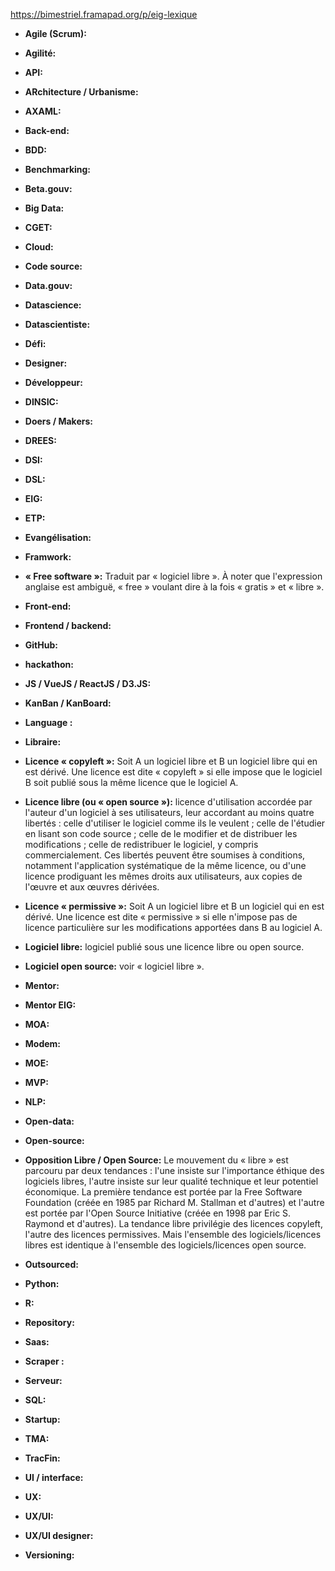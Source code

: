 <https://bimestriel.framapad.org/p/eig-lexique>

-   **Agile (Scrum):** 


-   **Agilité:** 


-   **API:** 


-   **ARchitecture / Urbanisme:** 


-   **AXAML:** 


-   **Back-end:** 


-   **BDD:** 


-   **Benchmarking:** 


-   **Beta.gouv:** 


-   **Big Data:** 


-   **CGET:** 


-   **Cloud:** 


-   **Code source:** 


-   **Data.gouv:** 


-   **Datascience:** 


-   **Datascientiste:** 


-   **Défi:** 


-   **Designer:** 


-   **Développeur:** 


-   **DINSIC:** 


-   **Doers / Makers:** 


-   **DREES:** 


-   **DSI:** 


-   **DSL:** 


-   **EIG:** 


-   **ETP:** 


-   **Evangélisation:** 


-   **Framwork:** 


-   **« Free software »:** Traduit par « logiciel libre ».  À noter que
    l'expression anglaise est ambiguë, « free » voulant dire à la
    fois « gratis » et « libre ».

-   **Front-end:** 


-   **Frontend / backend:** 


-   **GitHub:** 


-   **hackathon:** 


-   **JS / VueJS / ReactJS / D3.JS:** 


-   **KanBan / KanBoard:** 


-   **Language :** 


-   **Libraire:** 


-   **Licence « copyleft »:** Soit A un logiciel libre et B un logiciel
    libre qui en est dérivé.  Une licence est dite « copyleft » si
    elle impose que le logiciel B soit publié sous la même licence
    que le logiciel A.

-   **Licence libre (ou « open source »):** licence d'utilisation accordée
    par l'auteur d'un logiciel à ses utilisateurs, leur accordant au
    moins quatre libertés : celle d'utiliser le logiciel comme ils le
    veulent ; celle de l'étudier en lisant son code source ; celle de
    le modifier et de distribuer les modifications ; celle de
    redistribuer le logiciel, y compris commercialement.  Ces
    libertés peuvent être soumises à conditions, notamment
    l'application systématique de la même licence, ou d'une licence
    prodiguant les mêmes droits aux utilisateurs, aux copies de
    l'œuvre et aux œuvres dérivées.

-   **Licence « permissive »:** Soit A un logiciel libre et B un logiciel
    qui en est dérivé.  Une licence est dite « permissive » si elle
    n'impose pas de licence particulière sur les modifications
    apportées dans B au logiciel A.

-   **Logiciel libre:** logiciel publié sous une licence libre ou open
    source.

-   **Logiciel open source:** voir « logiciel libre ».

-   **Mentor:** 


-   **Mentor EIG:** 


-   **MOA:** 


-   **Modem:** 


-   **MOE:** 


-   **MVP:** 


-   **NLP:** 


-   **Open-data:** 


-   **Open-source:** 


-   **Opposition Libre / Open Source:** Le mouvement du « libre » est
    parcouru par deux tendances : l'une insiste sur l'importance
    éthique des logiciels libres, l'autre insiste sur leur qualité
    technique et leur potentiel économique.  La première tendance est
    portée par la Free Software Foundation (créée en 1985 par Richard
    M. Stallman et d'autres) et l'autre est portée par l'Open Source
    Initiative (créée en 1998 par Eric S. Raymond et d'autres).  La
    tendance libre privilégie des licences copyleft, l'autre des
    licences permissives.  Mais l'ensemble des logiciels/licences
    libres est identique à l'ensemble des logiciels/licences open
    source.

-   **Outsourced:** 


-   **Python:** 


-   **R:** 


-   **Repository:** 


-   **Saas:** 


-   **Scraper :** 


-   **Serveur:** 


-   **SQL:** 


-   **Startup:** 


-   **TMA:** 


-   **TracFin:** 


-   **UI / interface:** 


-   **UX:** 


-   **UX/UI:** 


-   **UX/UI designer:** 


-   **Versioning:** 

